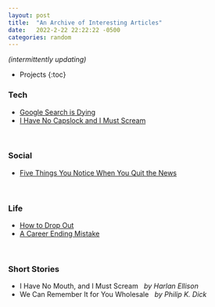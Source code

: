 ```yaml
---
layout: post
title:  "An Archive of Interesting Articles"
date:   2022-2-22 22:22:22 -0500
categories: random
---
```


*(intermittently updating)*

- Projects
{:toc}

### Tech
- [Google Search is Dying](https://dkb.io/post/google-search-is-dying)
- [I Have No Capslock and I Must Scream](https://memex.marginalia.nu/log/48-i-have-no-capslock.gmi)
<br/>

### Social
- [Five Things You Notice When You Quit the News](https://www.raptitude.com/2016/12/five-things-you-notice-when-you-quit-the-news/)
<br/>

### Life
- [How to Drop Out](https://ranprieur.com/essays/dropout.html)
- [A Career Ending Mistake](https://bitfieldconsulting.com/golang/career)
<br/>

### Short Stories
- I Have No Mouth, and I Must Scream &nbsp;&nbsp;*by Harlan Ellison*
- We Can Remember It for You Wholesale &nbsp;&nbsp;*by Philip K. Dick*